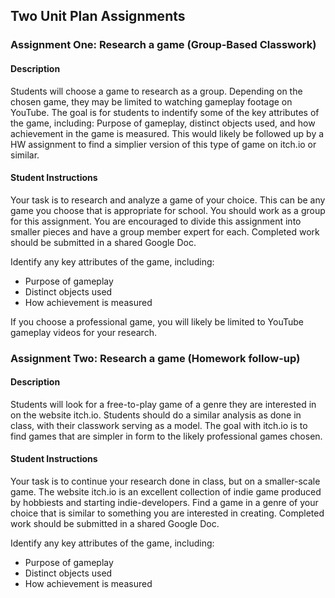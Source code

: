 ## Two Unit Plan Assignments
### Assignment One: Research a game (Group-Based Classwork)

#### Description
Students will choose a game to research as a group. Depending on the chosen game, they may be limited to watching gameplay footage on YouTube.
The goal is for students to indentify some of the key attributes of the game, including: Purpose of gameplay, distinct objects used, and how achievement in the game is measured.
This would likely be followed up by a HW assignment to find a simplier version of this type of game on itch.io or similar.

#### Student Instructions
Your task is to research and analyze a game of your choice. This can be any game you choose that is appropriate for school.
You should work as a group for this assignment. You are encouraged to divide this assignment into smaller pieces and have a group member expert for each.
Completed work should be submitted in a shared Google Doc.

Identify any key attributes of the game, including:
- Purpose of gameplay
- Distinct objects used
- How achievement is measured

If you choose a professional game, you will likely be limited to YouTube gameplay videos for your research.



### Assignment Two: Research a game (Homework follow-up)

#### Description
Students will look for a free-to-play game of a genre they are interested in on the website itch.io. 
Students should do a similar analysis as done in class, with their classwork serving as a model.
The goal with itch.io is to find games that are simpler in form to the likely professional games chosen.

#### Student Instructions
Your task is to continue your research done in class, but on a smaller-scale game. 
The website itch.io is an excellent collection of indie game produced by hobbiests and starting indie-developers.
Find a game in a genre of your choice that is similar to something you are interested in creating.
Completed work should be submitted in a shared Google Doc.

Identify any key attributes of the game, including:
- Purpose of gameplay
- Distinct objects used
- How achievement is measured
